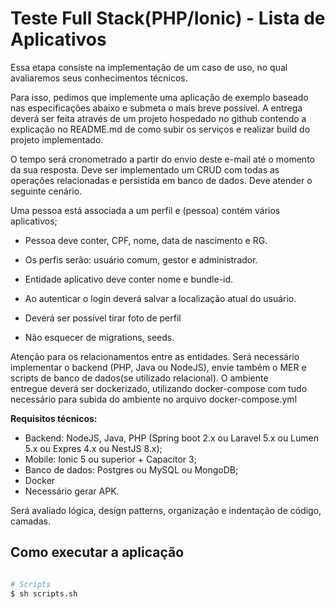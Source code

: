 # Teste Full Stack(PHP/Ionic) - Lista de Aplicativos

Essa etapa consiste na implementação de um caso de uso, no qual avaliaremos seus conhecimentos técnicos.

Para isso, pedimos que implemente uma aplicação de exemplo baseado nas especificações abaixo e submeta o mais breve possível. A entrega deverá ser feita através de um projeto hospedado no github contendo a explicação no README.md de como subir os serviços e realizar build do projeto implementado.

O tempo será cronometrado a partir do envio deste e-mail até o momento da sua resposta.
Deve ser implementado um CRUD com todas as operações relacionadas e persistida em banco de dados. Deve atender o seguinte cenário.

Uma pessoa está associada a um perfil e (pessoa) contém vários aplicativos;

- Pessoa deve conter, CPF, nome, data de nascimento e RG.
- Os perfis serão: usuário comum, gestor e administrador.
- Entidade aplicativo deve conter nome e bundle-id.

- Ao autenticar o login deverá salvar a localização atual do usuário.
- Deverá ser possível tirar foto de perfil
- Não esquecer de migrations, seeds.

Atenção para os relacionamentos entre as entidades.
Será necessário implementar o backend (PHP, Java ou NodeJS), envie também o MER e scripts de banco de dados(se utilizado relacional).
O ambiente entregue deverá ser dockerizado, utilizando docker-compose com tudo necessário para subida do ambiente no arquivo docker-compose.yml

**Requisitos técnicos:**

- Backend: NodeJS, Java, PHP (Spring boot 2.x ou Laravel 5.x ou Lumen 5.x ou Expres 4.x ou NestJS 8.x);
- Mobile: Ionic 5 ou superior + Capacitor 3;
- Banco de dados: Postgres ou MySQL ou MongoDB;
- Docker
- Necessário gerar APK.

Será avaliado lógica, design patterns, organização e indentação de código, camadas.

## Como executar a aplicação

```bash

# Scripts
$ sh scripts.sh

```

